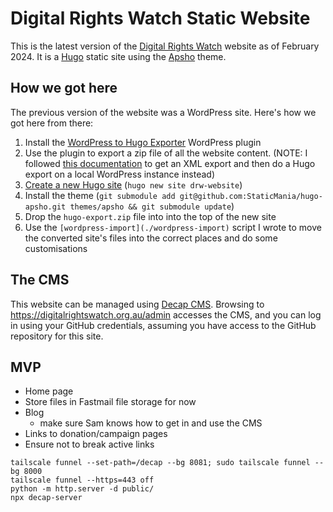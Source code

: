 # Digital Rights Watch Static Website

This is the latest version of the [Digital Rights Watch](https://digitalrightswatch.org.au/) website as of February 2024. It is a [Hugo](https://gohugo.io/) static site using the [Apsho](https://jamstackthemes.dev/theme/hugo-apsho/) theme.

## How we got here

The previous version of the website was a WordPress site. Here's how we got here from there:

1. Install the [WordPress to Hugo Exporter](https://github.com/SchumacherFM/wordpress-to-hugo-exporter) WordPress plugin
2. Use the plugin to export a zip file of all the website content. (NOTE: I followed [this documentation](https://github.com/SchumacherFM/wordpress-to-hugo-exporter?tab=readme-ov-file#if-you-cannot-install-plugins-in-your-wordpresscom-instance) to get an XML export and then do a Hugo export on a local WordPress instance instead)
3. [Create a new Hugo site](https://gohugo.io/getting-started/quick-start/) (`hugo new site drw-website`)
4. Install the theme (`git submodule add git@github.com:StaticMania/hugo-apsho.git themes/apsho && git submodule update`)
4. Drop the `hugo-export.zip` file into into the top of the new site
5. Use the `[wordpress-import](./wordpress-import)` script I wrote to move the converted site's files into the correct places and do some customisations

## The CMS

This website can be managed using [Decap CMS](https://decapcms.org/). Browsing to https://digitalrightswatch.org.au/admin accesses the CMS, and you can log in using your GitHub credentials, assuming you have access to the GitHub repository for this site.

## MVP

- Home page
- Store files in Fastmail file storage for now
- Blog
    - make sure Sam knows how to get in and use the CMS
- Links to donation/campaign pages
- Ensure not to break active links


```
tailscale funnel --set-path=/decap --bg 8081; sudo tailscale funnel --bg 8000
tailscale funnel --https=443 off
python -m http.server -d public/
npx decap-server
```
